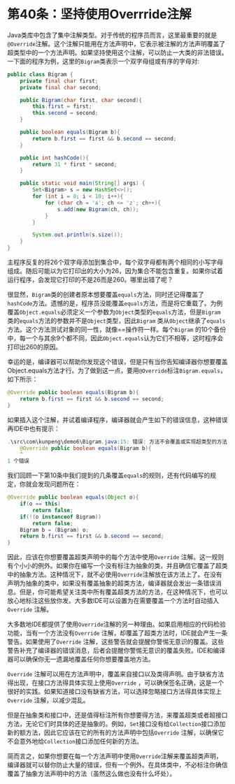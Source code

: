 # 第40条：坚持使用Overrride注解

Java类库中包含了集中注解类型。对于传统的程序员而言，这里最重要的就是`@Override`注解。这个注解只能用在方法声明中，它表示被注解的方法声明覆盖了超类型中的一个方法声明。如果坚持使用这个注解，可以防止一大类的非法错误。一下面的程序为例，这里的`Bigram`类表示一个双字母组或有序的字母对:

```java
public class Bigram {
    private final char first;
    private final char second;

    public Bigram(char first, char second){
        this.first = first;
        this.second = second;
    }

    public boolean equals(Bigram b){
        return b.first == first && b.second == second;
    }

    public int hashCode(){
        return 31 * first * second;
    }

    public static void main(String[] args) {
        Set<Bigram> s = new HashSet<>();
        for (int i = 0; i < 10; i++){
            for (char ch = 'a'; ch <= 'z'; ch++){
                s.add(new Bigram(ch, ch));
            }
        }

        System.out.println(s.size());
    }
}
```

主程序反复的将26个双字母添加到集合中，每个双字母都有两个相同的小写字母组成。随后可能以为它打印出的大小为26，因为集合不能包含重复。如果你试着运行程序，会发现它打印的不是26而是260。哪里出错了呢？

很显然，`Bigram`类的创建者原本想要覆盖`equals`方法，同时还记得覆盖了`hashCode`方法。遗憾的是，程序员没能覆盖`equals`方法，而是将它重载了。为例覆盖`Object.equals`必须定义一个参数为`Object`类型的`equals`方法，但是`Bigram` 类的`equals`方法的参数并不是`Object`类型，因此`Bigram` 类从`Object`继承了`equals`方法。这个方法测试对象的同一性，就像==操作符一样。每个`Bigram` 的10个备份中，每一个与其余9个都不同，因此`Object.equals`认为它们不相等，这时程序会打印出260的原因。

幸运的是，编译器可以帮助你发现这个错误，但是只有当你告知编译器你想要覆盖Object.equals方法才行。为了做到这一点，要用`@Override`标注`Bigram.equals`，如下所示：

 

```java
@Override public boolean equals(Bigram b){
    return b.first == first && b.second == second;
}
```

如果插入这个注解，并试着编译程序，编译器就会产生如下的错误信息，这种错误再IDE中也有提示：

```java
.\src\com\kunpeng\demo6\Bigram.java:15: 错误: 方法不会覆盖或实现超类型的方法
    @Override public boolean equals(Bigram b){
    ^
1 个错误
```

我们回顾一下第10条中我们提到的几条覆盖`equals`的规则，还有代码编写的规定，你就会发现问题所在：

```java
@Override public boolean equals(Object o){
    if(o == this)
        return false;
    if(!(o instanceof Bigram))
        return false;
    Bigram b = (Bigram) o;
    return b.first == first && b.second == second;
}
```

因此，应该在你想要覆盖超类声明中的每个方法中使用`Override` 注解。这一规则有个小小的例外。如果你在编写一个没有标注为抽象的类，并且确信它覆盖了超类中的抽象方法。这种情况下，就不必使用`Override`注解放在该方法上了。在没有声明为抽象的类中，如果没有覆盖抽象的超类方法，编译器就会发出一条错误消息。但是，你可能希望关注类中所有覆盖超类方法的方法，在这种情况下，也可以放心地标注这些放你发。大多数IDE可以设置为在需要覆盖一个方法时自动插入`Override` 注解。

大多数地IDE都提供了使用`Override`注解的另一种理由。如果启用相应的代码检验功能，当有一个方法没有`Override` 注解，却覆盖了超类方法时，IDE就会产生一条警告。如果使用了`Override` 注解，这些警告就会提醒你警惕无意识的覆盖。这些警告补充了编译器的错误消息，后者会提醒你警惕无意识的覆盖失败。IDE和编译器可以确保你无一遗漏地覆盖任何你想要覆盖地方法。

`Override` 注解可以用在方法声明中，覆盖来自接口以及类得声明。由于缺省方法得出现，在接口方法得具体实现上使用`Override` ，可以确保签名正确，这是一个很好的实践。如果知道接口没有缺省方法，可以选择忽略接口方法得具体实现上`Override` 注解，以减少混乱。

但是在抽象类和接口中，还是值得标注所有你想要得方法，来覆盖超类或者超接口方法，无论它们时具体的还是抽象的。例如，`Set`接口没有给`Collection`接口添加新的额方法，因此它应该在它的所有的方法声明中包括`Override` 注解，以确保它不会意外地给`Collection`接口添加任何新的方法。

简而言之，如果你想要在每一个方法声明中使用`Override`注解来覆盖超类声明，编译器就可以替你防止大量的错误，但有一个例外。在具体类中，不必标注你确信覆盖了抽象方法声明中的方法（虽然这么做也没有什么坏处）。